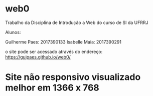 # web0
Trabalho da Disciplina de Introdução a Web do curso de SI da UFRRJ

Alunos:

Guilherme Paes: 2017390133
Isabelle Maia: 2017390291

o site pode ser acessado através do endereço: https://guipaes.github.io/web0/

# Site não responsivo visualizado melhor em 1366 x 768
